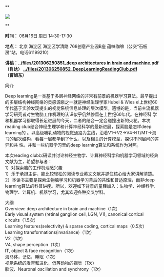 **

![](http://www.swarmagents.cn/files/201306050049_deep_thinkers-1p8fp2c.jpg)

  

**

**时间：** 06月16日 周日 14:30-17:30

**地点：** 北京 海淀区 海淀区学清路 768创意产业园B座 蕴味咖啡（公交“石板房”站，电话61199210）

**讲稿：[../files/201306250851_deep architectures in brain and machine.pdf](http://www.swarmagents.cn/swarma/download.php?id=634) （肖达） [../files/201306250852_DeepLearningReadingClub.pdf](http://www.swarmagents.cn/swarma/download.php?id=635) （曹旭东）**

简介

Deep learning是一类基于多层神经网络的非常有前景的机器学习算法。最早提出的多层结构神经网络的灵感源泉之一就是神经生理学家Hubel & Wies
el上世纪60年代基于实验发现提出的视觉系统信息处理的层次模型。遗憾的是，当前主流机器学习研究者对生物脑工作机理的认识似乎仍然停留在上世纪60年代。在神经科
学和机器学习都取得长足进展的今天，二者的结合一定会碰撞出新的火花。本次reading club结合神经生理学和计算神经科学的最新进展，探索脑是怎样deep learning的
。以高级哺乳动物的视觉通路为主线，沿着V1->V2->V4->IT/MT->海马的层次结构，看每一层都学到了什么，以及相关的计算模型，探讨不同层间的差异和共
性。并和一些机器学习里的deep learning算法和系统作为对照。  
  
本次reading club以研读并讨论神经生物学、计算神经科学和机器学习领域的经典文献为主，希望参与者：  
1）对探索脑的工作机理感兴趣  
1）乐于承担主讲，能比较轻松的阅读专业英文文献并抓住核心给大家讲解清楚。  
2）本读书主要是探索生物脑学习和机器学习背后的共性和普适原理，而非deep
learning算法的科普讲座。所以，欢迎如下背景的童鞋加入：生物学、神经科学、物理学、计算机、机器学习，尤其欢迎各种交叉学科。  
  
大纲  
Overview: deep architecture in brain and machine（1次）  
Early visual system (retinal ganglion cell, LGN, V1), canonical cortical
circuits（1.5次）  
Learning features(selectivity) & sparse coding, cortical maps（0.5次）  
Learning transformations(invariance)（1次）  
V2（1次）  
V4, shape perception（1次）  
IT, object & face recognition（1次）  
海马体，记忆，睡眠（1次）  
视觉系统的发育和进化，低等动物的视觉（1次）  
脑波、Neuronal oscillation and synchrony（1次）  
  

